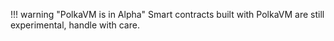 !!! warning "PolkaVM is in Alpha"
    Smart contracts built with PolkaVM are still experimental, handle with care.